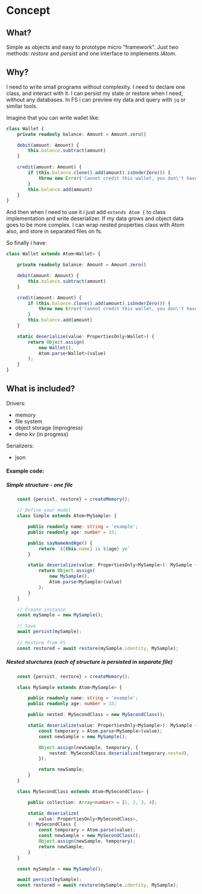 # Concept

## What?
Simple as objects and easy to prototype micro "framework".
Just two methods: *restore* and *persist* and one interface to implements *IAtom*.

## Why?
I need to write small programs without complexity. I need to declare one class, and interact with it.
I can persist my state or restore when I need, without any databases. In FS i can preview my data and query with `jq` or similar tools.

Imagine that you can write wallet like:
```ts
class Wallet {
    private readonly balance: Amount = Amount.zero()

    debit(amount: Amount) {
        this.balance.subtract(amount)
    }

    credit(amount: Amount) {
        if (this.balance.clone().add(amount).isUnderZero()) {
            throw new Error('Cannot credit this wallet, you don\'t have efficient amount')
        }
        this.balance.add(amount)
    }
}

```

And then when I need to use it i just add `extends Atom {` to class implementation and write deserializer. If my data grows and object data goes to be more complex. I can wrap nested properties class with Atom also, and store in separated files on fs.

So finally i have:

```ts
class Wallet extends Atom<Wallet> {

    private readonly balance: Amount = Amount.zero()

    debit(amount: Amount) {
        this.balance.subtract(amount)
    }

    credit(amount: Amount) {
        if (this.balance.clone().add(amount).isUnderZero()) {
            throw new Error('Cannot credit this wallet, you don\'t have efficient amount')
        }
        this.balance.add(amount)
    }

    static deserialize(value: PropertiesOnly<Wallet>) {
        return Object.assign(
            new Wallet(), 
            Atom.parse<Wallet>(value)
        );
    }
}
```

## What is included?
Drivers:
 - memory
 - file system
 - object storage (inprogress)
 - deno kv (in progress)

Serializers:
 - json

#### Example code:

##### Simple structure - one file

```ts
	const {persist, restore} = createMemory();

    // Define your model
	class Simple extends Atom<MySample> {

		public readonly name: string = 'example';
		public readonly age: number = 33;

        public sayNameAndAge() {
            return `${this.name} is ${age} yo`
        }

		static deserialize(value: PropertiesOnly<MySample>): MySample {
			return Object.assign(
                new MySample(), 
                Atom.parse<MySample>(value)
            );
		}
	}

    // Create instance
    const mySample = new MySample();

    // Save
	await persist(mySample);
	
    // Restore from FS
    const restored = await restore(mySample.identity, MySample);

```

##### Nested sturctures (each of structure is persisted in separate file)
```ts
	const {persist, restore} = createMemory();

	class MySample extends Atom<MySample> {

		public readonly name: string = 'example';
		public readonly age: number = 33;

        public nested: MySecondClass = new MySecondClass();

		static deserialize(value: PropertiesOnly<MySample>): MySample {
			const temporary = Atom.parse<MySample>(value);
			const newSample = new MySample();

			Object.assign(newSample, temporary, {
				nested: MySecondClass.deserialize(temporary.nested),
			});

			return newSample;
		}
	}

	class MySecondClass extends Atom<MySecondClass> {

		public collection: Array<number> = [1, 2, 3, 4];

		static deserialize(
			value: PropertiesOnly<MySecondClass>,
		): MySecondClass {
			const temporary = Atom.parse(value);
			const newSample = new MySecondClass();
			Object.assign(newSample, temporary);
			return newSample;
		}
	}

	const mySample = new MySample();

	await persist(mySample);
	const restored = await restore(mySample.identity, MySample);

```